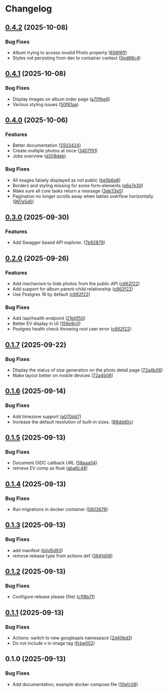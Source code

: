 # Changelog

## [0.4.2](https://github.com/itsmaxymoo/photoserv/compare/0.4.1...0.4.2) (2025-10-08)


### Bug Fixes

* Album trying to access invalid Photo property ([656f6ff](https://github.com/itsmaxymoo/photoserv/commit/656f6ffbe08f1c669e56b4f7611b3160403b2fa7))
* Styles not persisting from dev to container context ([0ed68c4](https://github.com/itsmaxymoo/photoserv/commit/0ed68c4510c305c1745805855b4bedfb40c975e8))

## [0.4.1](https://github.com/itsmaxymoo/photoserv/compare/0.4.0...0.4.1) (2025-10-08)


### Bug Fixes

* Display images on album order page ([a70fbe6](https://github.com/itsmaxymoo/photoserv/commit/a70fbe6b9586ec4328eb644ccb4e20d3a6e712e9))
* Various styling issues ([50f61aa](https://github.com/itsmaxymoo/photoserv/commit/50f61aacc9e9d2b055f72a8b8d0bf1fe7c33df89))

## [0.4.0](https://github.com/itsmaxymoo/photoserv/compare/0.3.0...0.4.0) (2025-10-06)


### Features

* Better documentation ([5503424](https://github.com/itsmaxymoo/photoserv/commit/550342439bd485bf416f3a108f6fcea949fdd771))
* Create multiple photos at once ([3407f91](https://github.com/itsmaxymoo/photoserv/commit/3407f918cd962d30e43435bd3de5d251c2e1a9eb))
* Jobs overview ([d208deb](https://github.com/itsmaxymoo/photoserv/commit/d208debe805a00df7e4a56881c6f645a6e0ecefa))


### Bug Fixes

* All images falsely displayed as not public ([be5b6e8](https://github.com/itsmaxymoo/photoserv/commit/be5b6e8778f72a4ba5c8fc58f35b7d36c08acacc))
* Borders and styling missing for some form elements ([e6a7e30](https://github.com/itsmaxymoo/photoserv/commit/e6a7e302464610d543331b661788de3627559b35))
* Make sure all core tasks return a message ([3de33e5](https://github.com/itsmaxymoo/photoserv/commit/3de33e5d7822f18dd7c3adf30651dc4c5a3b92fb))
* Pagination no longer scrolls away when tables overflow horizontally ([997a5d5](https://github.com/itsmaxymoo/photoserv/commit/997a5d5bc4f4ba652021af4345a8e116d4223a88))

## [0.3.0](https://github.com/itsmaxymoo/photoserv/compare/0.2.0...0.3.0) (2025-09-30)


### Features

* Add Swagger based API explorer. ([7b92879](https://github.com/itsmaxymoo/photoserv/commit/7b92879b6f3d7780d4e172f22c8cf6b0ca44ec3a))

## [0.2.0](https://github.com/itsmaxymoo/photoserv/compare/0.1.7...0.2.0) (2025-09-26)


### Features

* Add mechanism to hide photos from the public API ([c662f22](https://github.com/itsmaxymoo/photoserv/commit/c662f224464637340eba431d36e87199fbe2b9a1))
* Add support for album parent-child relationship ([c662f22](https://github.com/itsmaxymoo/photoserv/commit/c662f224464637340eba431d36e87199fbe2b9a1))
* Use Postgres 18 by default ([c662f22](https://github.com/itsmaxymoo/photoserv/commit/c662f224464637340eba431d36e87199fbe2b9a1))


### Bug Fixes

* Add /api/health endpoint ([21b0f50](https://github.com/itsmaxymoo/photoserv/commit/21b0f5017d1290fafb1dae8d89c8f4a48551cee7))
* Better EV display in UI ([156e9c0](https://github.com/itsmaxymoo/photoserv/commit/156e9c06704d260219bdfbe3e74d883c677dfb6e))
* Postgres health check throwing root user error ([c662f22](https://github.com/itsmaxymoo/photoserv/commit/c662f224464637340eba431d36e87199fbe2b9a1))

## [0.1.7](https://github.com/itsmaxymoo/photoserv/compare/0.1.6...0.1.7) (2025-09-22)


### Bug Fixes

* DIsplay the status of size generation on the photo detail page ([72a4b06](https://github.com/itsmaxymoo/photoserv/commit/72a4b0652e93e89cc3cc97a645df25625519761c))
* Make layout better on mobile devices ([72a4b06](https://github.com/itsmaxymoo/photoserv/commit/72a4b0652e93e89cc3cc97a645df25625519761c))

## [0.1.6](https://github.com/itsmaxymoo/photoserv/compare/0.1.5...0.1.6) (2025-09-14)


### Bug Fixes

* Add timezone support ([a070dd7](https://github.com/itsmaxymoo/photoserv/commit/a070dd783075e734af324d251303f79f3c262211))
* Increase the default resolution of built-in sizes. ([88ddd0c](https://github.com/itsmaxymoo/photoserv/commit/88ddd0cb70c229c1d0ccec84212bb766ac849cfa))

## [0.1.5](https://github.com/itsmaxymoo/photoserv/compare/0.1.4...0.1.5) (2025-09-13)


### Bug Fixes

* Document OIDC callback URL ([58aaa04](https://github.com/itsmaxymoo/photoserv/commit/58aaa040a1300ffd4a515804e2818211225ca517))
* retrieve EV comp as float ([aba6c48](https://github.com/itsmaxymoo/photoserv/commit/aba6c481703c26221ca08317182d284624c22a40))

## [0.1.4](https://github.com/itsmaxymoo/photoserv/compare/0.1.3...0.1.4) (2025-09-13)


### Bug Fixes

* Run migrations in docker container ([5803676](https://github.com/itsmaxymoo/photoserv/commit/5803676facfa3266dbbb3884111dce6f5e3c42f0))

## [0.1.3](https://github.com/itsmaxymoo/photoserv/compare/v0.1.2...0.1.3) (2025-09-13)


### Bug Fixes

* add manifest ([b0d5d93](https://github.com/itsmaxymoo/photoserv/commit/b0d5d9378993068096d00180704fdd1ea37d5810))
* remove release type from actions def ([384fd08](https://github.com/itsmaxymoo/photoserv/commit/384fd08fcaa2bd9d0bac4499535b69b9a1c8a8be))

## [0.1.2](https://github.com/itsmaxymoo/photoserv/compare/v0.1.1...v0.1.2) (2025-09-13)


### Bug Fixes

* Configure release please (file) ([c1f8b7f](https://github.com/itsmaxymoo/photoserv/commit/c1f8b7ffba83844216e372a1c1e067787751421a))

## [0.1.1](https://github.com/itsmaxymoo/photoserv/compare/v0.1.0...v0.1.1) (2025-09-13)


### Bug Fixes

* Actions: switch to new googleapis namespace ([2d40bd3](https://github.com/itsmaxymoo/photoserv/commit/2d40bd3e40251e147a4d4c3651617382f109ced6))
* Do not include v in image tag ([fcbe002](https://github.com/itsmaxymoo/photoserv/commit/fcbe00288ddc8883b2e730bf27dc9340debc3fd0))

## 0.1.0 (2025-09-13)


### Bug Fixes

* Add documentation; example docker compose file ([10efc08](https://github.com/itsmaxymoo/photoserv/commit/10efc08f2bc8c916c1507fc89920ef296d5ddcef))
